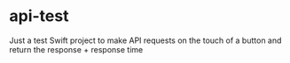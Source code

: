 # api-test

Just a test Swift project to make API requests on the touch of a button and return the response + response time
